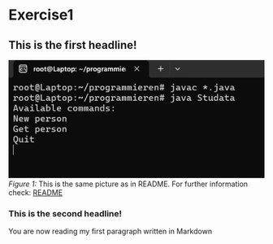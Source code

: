 # Exercise1

## This is the first headline!

![](pic1.png)
_Figure 1:_ This is the same picture as in README. For further information check: [README](README.md)


### This is the second headline!

You are now reading my first paragraph written in Markdown